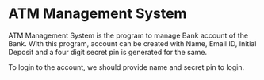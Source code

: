 # ATM Management System

ATM Management System is the program to manage Bank account of the Bank.
With this program, account can be created with Name, Email ID, Initial Deposit and a four digit secret pin is generated for the same.

To login to the account, we should provide name and secret pin to login.

